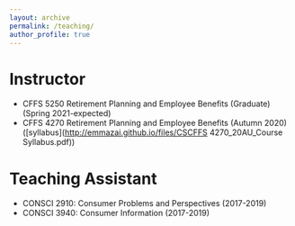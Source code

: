 ```yaml
---
layout: archive
permalink: /teaching/
author_profile: true
---
```


Instructor
======
* CFFS 5250 Retirement Planning and Employee Benefits (Graduate) (Spring 2021-expected)
* CFFS 4270 Retirement Planning and Employee Benefits (Autumn 2020) ([syllabus](http://emmazai.github.io/files/CSCFFS 4270_20AU_Course Syllabus.pdf))

Teaching Assistant
======
* CONSCI 2910: Consumer Problems and Perspectives (2017-2019)
* CONSCI 3940: Consumer Information (2017-2019)
